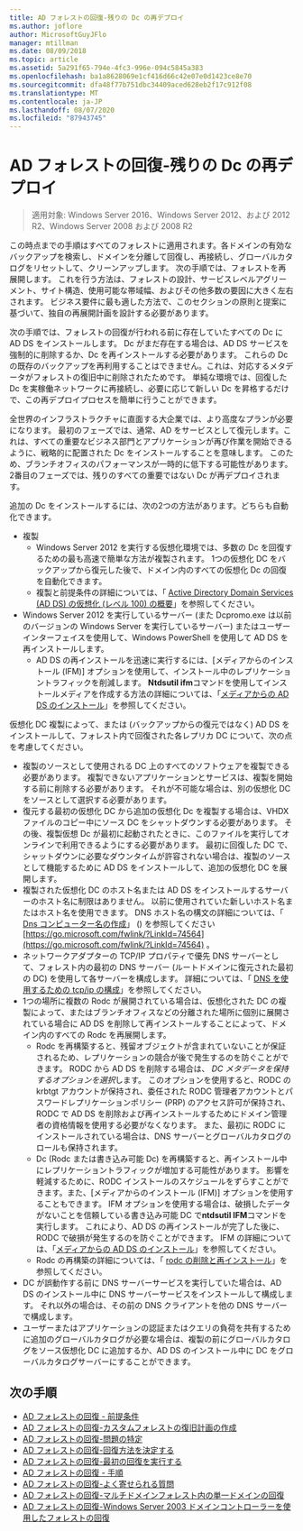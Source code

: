 ```yaml
---
title: AD フォレストの回復-残りの Dc の再デプロイ
ms.author: joflore
author: MicrosoftGuyJFlo
manager: mtillman
ms.date: 08/09/2018
ms.topic: article
ms.assetid: 5a291f65-794e-4fc3-996e-094c5845a383
ms.openlocfilehash: ba1a8628069e1cf416d66c42e07e0d1423ce8e70
ms.sourcegitcommit: dfa48f77b751dbc34409aced628eb2f17c912f08
ms.translationtype: MT
ms.contentlocale: ja-JP
ms.lasthandoff: 08/07/2020
ms.locfileid: "87943745"
---
```

# <a name="ad-forest-recovery---redeploy-remaining-dcs"></a>AD フォレストの回復-残りの Dc の再デプロイ

>適用対象: Windows Server 2016、Windows Server 2012、および 2012 R2、Windows Server 2008 および 2008 R2

この時点までの手順はすべてのフォレストに適用されます。各ドメインの有効なバックアップを検索し、ドメインを分離して回復し、再接続し、グローバルカタログをリセットして、クリーンアップします。 次の手順では、フォレストを再展開します。 これを行う方法は、フォレストの設計、サービスレベルアグリーメント、サイト構造、使用可能な帯域幅、およびその他多数の要因に大きく左右されます。 ビジネス要件に最も適した方法で、このセクションの原則と提案に基づいて、独自の再展開計画を設計する必要があります。

次の手順では、フォレストの回復が行われる前に存在していたすべての Dc に AD DS をインストールします。 Dc がまだ存在する場合は、AD DS サービスを強制的に削除するか、Dc を再インストールする必要があります。 これらの Dc の既存のバックアップを再利用することはできません。これは、対応するメタデータがフォレストの復旧中に削除されたためです。 単純な環境では、回復した Dc を実稼働ネットワークに再接続し、必要に応じて新しい Dc を昇格するだけで、この再デプロイプロセスを簡単に行うことができます。

全世界のインフラストラクチャに直面する大企業では、より高度なプランが必要になります。 最初のフェーズでは、通常、AD をサービスとして復元します。これは、すべての重要なビジネス部門とアプリケーションが再び作業を開始できるように、戦略的に配置された Dc をインストールすることを意味します。 このため、ブランチオフィスのパフォーマンスが一時的に低下する可能性があります。 2番目のフェーズでは、残りのすべての重要ではない Dc が再デプロイされます。

 追加の Dc をインストールするには、次の2つの方法があります。どちらも自動化できます。

- 複製
   - Windows Server 2012 を実行する仮想化環境では、多数の Dc を回復するための最も高速で簡単な方法が複製されます。 1つの仮想化 DC をバックアップから復元した後で、ドメイン内のすべての仮想化 Dc の回復を自動化できます。
   - 複製と前提条件の詳細については、「 [Active Directory Domain Services (AD DS) の仮想化 (レベル 100) の概要](./managing-rid-issuance.md)」を参照してください。
- Windows Server 2012 を実行しているサーバー (また Dcpromo.exe は以前のバージョンの Windows Server を実行しているサーバー) またはユーザーインターフェイスを使用して、Windows PowerShell を使用して AD DS を再インストールします。
   - AD DS の再インストールを迅速に実行するには、[メディアからのインストール (IFM)] オプションを使用して、インストール中のレプリケーショントラフィックを削減します。 **Ntdsutil ifm**コマンドを使用してインストールメディアを作成する方法の詳細については、「[メディアからの AD DS のインストール](./managing-rid-issuance.md)」を参照してください。

仮想化 DC 複製によって、または (バックアップからの復元ではなく) AD DS をインストールして、フォレスト内で回復された各レプリカ DC について、次の点を考慮してください。

- 複製のソースとして使用される DC 上のすべてのソフトウェアを複製できる必要があります。 複製できないアプリケーションとサービスは、複製を開始する前に削除する必要があります。 それが不可能な場合は、別の仮想化 DC をソースとして選択する必要があります。
- 復元する最初の仮想化 DC から追加の仮想化 Dc を複製する場合は、VHDX ファイルのコピー中にソース DC をシャットダウンする必要があります。 その後、複製仮想 Dc が最初に起動されたときに、このファイルを実行してオンラインで利用できるようにする必要があります。 最初に回復した DC で、シャットダウンに必要なダウンタイムが許容されない場合は、複製のソースとして機能するために AD DS をインストールして、追加の仮想化 DC を展開します。
- 複製された仮想化 DC のホスト名または AD DS をインストールするサーバーのホスト名に制限はありません。 以前に使用されていた新しいホスト名またはホスト名を使用できます。 DNS ホスト名の構文の詳細については、「 [Dns コンピューター名の作成](/previous-versions/windows/it-pro/windows-server-2003/cc785282(v=ws.10))」 () を参照してください [https://go.microsoft.com/fwlink/?LinkId=74564](https://go.microsoft.com/fwlink/?LinkId=74564) 。
- ネットワークアダプターの TCP/IP プロパティで優先 DNS サーバーとして、フォレスト内の最初の DNS サーバー (ルートドメインに復元された最初の DC) を使用して各サーバーを構成します。 詳細については、「 [DNS を使用するための tcp/ip の構成](/previous-versions/windows/it-pro/windows-server-2003/cc779282(v=ws.10))」を参照してください。
- 1つの場所に複数の Rodc が展開されている場合は、仮想化された DC の複製によって、またはブランチオフィスなどの分離された場所に個別に展開されている場合に AD DS を削除して再インストールすることによって、ドメイン内のすべての Rodc を再展開します。
   - Rodc を再構築すると、残留オブジェクトが含まれていないことが保証されるため、レプリケーションの競合が後で発生するのを防ぐことができます。 RODC から AD DS を削除する場合は、 *DC メタデータを保持するオプションを選択*します。 このオプションを使用すると、RODC の krbtgt アカウントが保持され、委任された RODC 管理者アカウントとパスワードレプリケーションポリシー (PRP) のアクセス許可が保持され、RODC で AD DS を削除および再インストールするためにドメイン管理者の資格情報を使用する必要がなくなります。 また、最初に RODC にインストールされている場合は、DNS サーバーとグローバルカタログのロールも保持されます。
   - Dc (Rodc または書き込み可能 Dc) を再構築すると、再インストール中にレプリケーショントラフィックが増加する可能性があります。 影響を軽減するために、RODC インストールのスケジュールをずらすことができます。また、[メディアからのインストール (IFM)] オプションを使用することもできます。 IFM オプションを使用する場合は、破損したデータがないことを信頼している書き込み可能 DC で**ntdsutil IFM**コマンドを実行します。 これにより、AD DS の再インストールが完了した後に、RODC で破損が発生するのを防ぐことができます。 IFM の詳細については、「[メディアからの AD DS のインストール](./managing-rid-issuance.md)」を参照してください。
   - Rodc の再構築の詳細については、「 [rodc の削除と再インストール](/previous-versions/windows/it-pro/windows-server-2003/cc779282(v=ws.10))」を参照してください。
- DC が誤動作する前に DNS サーバーサービスを実行していた場合は、AD DS のインストール中に DNS サーバーサービスをインストールして構成します。 それ以外の場合は、その前の DNS クライアントを他の DNS サーバーで構成します。
- ユーザーまたはアプリケーションの認証またはクエリの負荷を共有するために追加のグローバルカタログが必要な場合は、複製の前にグローバルカタログをソース仮想化 DC に追加するか、AD DS のインストール中に DC をグローバルカタログサーバーにすることができます。

## <a name="next-steps"></a>次の手順

- [AD フォレストの回復 - 前提条件](AD-Forest-Recovery-Prerequisties.md)
- [AD フォレストの回復-カスタムフォレストの復旧計画の作成](AD-Forest-Recovery-Devising-a-Plan.md)
- [AD フォレストの回復-問題の特定](AD-Forest-Recovery-Identify-the-Problem.md)
- [AD フォレストの回復-回復方法を決定する](AD-Forest-Recovery-Determine-how-to-Recover.md)
- [AD フォレストの回復-最初の回復を実行する](AD-Forest-Recovery-Perform-initial-recovery.md)
- [AD フォレストの回復 - 手順](AD-Forest-Recovery-Procedures.md)
- [AD フォレストの回復-よく寄せられる質問](AD-Forest-Recovery-FAQ.md)
- [AD フォレストの回復-マルチドメインフォレスト内の単一ドメインの回復](AD-Forest-Recovery-Single-Domain-in-Multidomain-Recovery.md)
- [AD フォレストの回復-Windows Server 2003 ドメインコントローラーを使用したフォレストの回復](AD-Forest-Recovery-Windows-Server-2003.md)
